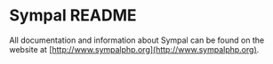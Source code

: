 # Sympal README

All documentation and information about Sympal can be found on the website at [http://www.sympalphp.org](http://www.sympalphp.org).

